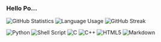 ### Hello Po...
![GitHub Statistics][1]
![Language Usage][2]
![GitHub Streak][3]

![Python][4] ![Shell Script][5] ![C][6] ![C++][7] ![HTML5][8] ![Markdown][9]

[1]: https://github-readme-stats.vercel.app/api?username=JyanJohn
[2]: https://github-readme-stats.vercel.app/api/top-langs/?username=JyanJohn&layout=compact
[3]: https://github-readme-streak-stats.herokuapp.com/?user=JyanJohn&theme=high-contrast
[4]: https://img.shields.io/badge/python-3670A0?style=for-the-badge&logo=python&logoColor=ffdd54
[5]: https://img.shields.io/badge/shell_script-%23121011.svg?style=for-the-badge&logo=gnu-bash&logoColor=white
[6]: https://img.shields.io/badge/C-00599C?style=for-the-badge&logo=c&logoColor=white
[7]: https://img.shields.io/badge/C%2B%2B-00599C?style=for-the-badge&logo=c%2B%2B&logoColor=white
[8]: https://img.shields.io/badge/HTML5-E34F26?style=for-the-badge&logo=html5&logoColor=white
[9]: https://img.shields.io/badge/Markdown-000000?style=for-the-badge&logo=markdown&logoColor=white
